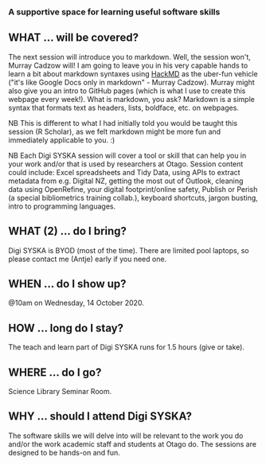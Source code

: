 ### A supportive space for learning useful software skills

## WHAT ... will be covered?
The next session will introduce you to markdown. Well, the session won't, Murray Cadzow will! I am going to leave you in his very capable hands to learn a bit about markdown syntaxes using [HackMD](https://hackmd.io/) as the uber-fun vehicle ("it's like Google Docs only in markdown" - Murray Cadzow). Murray might also give you an intro to GitHub pages (which is what I use to create this webpage every week!). What is markdown, you ask? Markdown is a simple syntax that formats text as headers, lists, boldface, etc. on webpages.

NB This is different to what I had initially told you would be taught this session (R Scholar), as we felt markdown might be more fun and immediately applicable to you. :)  

NB Each Digi SYSKA session will cover a tool or skill that can help you in your work and/or that is used by researchers at Otago. Session content could include: Excel spreadsheets and Tidy Data, using APIs to extract metadata from e.g. Digital NZ, getting the most out of Outlook, cleaning data using OpenRefine, your digital footprint/online safety, Publish or Perish (a special bibliometrics training collab.), keyboard shortcuts, jargon busting, intro to programming languages.   

## WHAT (2) ... do I bring?
Digi SYSKA is BYOD (most of the time). There are limited pool laptops, so please contact me (Antje) early if you need one. 

## WHEN ... do I show up?
@10am on Wednesday, 14 October 2020. 

## HOW ... long do I stay?
The teach and learn part of Digi SYSKA runs for 1.5 hours (give or take).

## WHERE ... do I go?
Science Library Seminar Room.

## WHY ... should I attend Digi SYSKA?
The software skills we will delve into will be relevant to the work you do and/or the work academic staff and students at Otago do. The sessions are designed to be hands-on and fun. 

